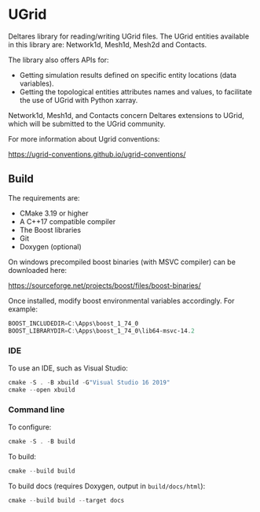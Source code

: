 # UGrid

Deltares library for reading/writing UGrid files. The UGrid entities available in this library are: Network1d, Mesh1d, Mesh2d and Contacts.

The library also offers APIs for:
- Getting simulation results defined on specific entity locations (data variables).
- Getting the topological entities attributes names and values, to facilitate the use of UGrid with Python xarray.

Network1d, Mesh1d, and Contacts concern Deltares extensions to UGrid, which will be submitted to the UGrid community. 

For more information about Ugrid conventions:

https://ugrid-conventions.github.io/ugrid-conventions/

## Build

The requirements are:
- CMake 3.19 or higher
- A C++17 compatible compiler
- The Boost libraries
- Git
- Doxygen (optional)


On windows precompiled boost binaries (with MSVC compiler) can be downloaded here:

https://sourceforge.net/projects/boost/files/boost-binaries/ 

Once installed, modify boost environmental variables accordingly. For example:
```powershell
BOOST_INCLUDEDIR=C:\Apps\boost_1_74_0
BOOST_LIBRARYDIR=C:\Apps\boost_1_74_0\lib64-msvc-14.2
```
### IDE
To use an IDE, such as Visual Studio:

```powershell
cmake -S . -B xbuild -G"Visual Studio 16 2019"
cmake --open xbuild
```
### Command line
To configure:
```powershell
cmake -S . -B build
```

To build:
```powershell
cmake --build build
```

To build docs (requires Doxygen, output in `build/docs/html`):
```powershell
cmake --build build --target docs
```


